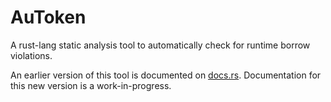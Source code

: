 # AuToken

<!--
N.B. This README is generated from the crate documentation of `src/userland` and is mirrored in
`README.md` and `src/userland/README.md`.
-->

<!-- cargo-rdme start -->

A rust-lang static analysis tool to automatically check for runtime borrow violations.

An earlier version of this tool is documented on [docs.rs](https://docs.rs/autoken/0.1.0/autoken/index.html). Documentation for this new version is a work-in-progress.

<!-- cargo-rdme end -->
